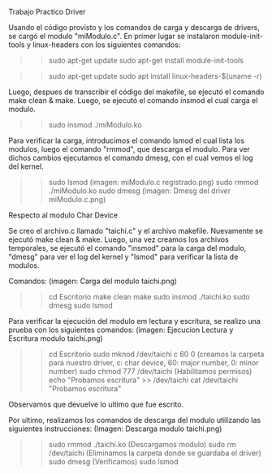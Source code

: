 Trabajo Practico Driver

Usando el código provisto y los comandos de carga y descarga de drivers, se cargó el modulo "miModulo.c". En primer lugar se instalaron module-init-tools
y linux-headers con los siguientes comandos:

>>sudo apt-get update
>>sudo apt-get install module-init-tools

>>sudo apt-get update
>>sudo apt install linux-headers-$(uname -r)

Luego, despues de transcribir el código del makefile, se ejecutó el comando make clean & make.
Luego, se ejecutó el comando insmod el cual carga el modulo.  

>>sudo insmod ./miModulo.ko

Para verificar la carga, introducimos el comando lsmod el cual lista los modulos, luego el comando "rmmod", que descarga el modulo. Para ver dichos cambios
ejecutamos el comando dmesg, con el cual vemos el log del kernel.

>>sudo lsmod (imagen: miModulo.c registrado.png)
>>sudo rmmod ./miModulo.ko
>>sudo dmesg (imagen: Dmesg del driver miModulo.c.png)

Respecto al modulo Char Device

Se creo el archivo.c llamado "taichi.c" y el archivo makefile. 
Nuevamente se ejecutó make clean & make.
Luego, una vez creamos los archivos temporales, se ejecutó el comando "insmod" para la carga del modulo, "dmesg" para ver el log del kernel y "lsmod"
para verificar la lista de modulos. 

Comandos:  (imagen: Carga del modulo taichi.png)
>>cd Escritorio
>>make clean
>>make
>>sudo insmod ./taichi.ko
>>sudo dmesg
>>sudo lsmod 

Para verificar la ejecución del modulo em lectura y escritura, se realizo una prueba con los siguientes comandos:
(imagen: Ejecucion Lectura y Escritura modulo taichi.png)

>>cd Escritorio
>>sudo mknod /dev/taichi c 60 0   (creamos la carpeta para nuestro driver, c: char device, 60: major number, 0: minor number)
>>sudo chmod 777 /dev/taichi    (Habilitamos permisos)
>>echo "Probamos escritura" >> /dev/taichi 
>>cat /dev/taichi
>>"Probamos escritura"

Observamos que devuelve lo ultimo que fue escrito.

Por ultimo, realizamos los comandos de descarga del modulo utilizando las siguientes instrucciones:
(Imagen: Descarga modulo taichi.png)

>>sudo rmmod ./taichi.ko  (Descargamos modulo)
>>sudo rm /dev/taichi     (Eliminamos la carpeta donde se guardaba el driver)
>>sudo dmesg      (Verificamos)
>>sudo lsmod
